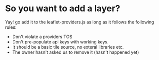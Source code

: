 So you want to add a layer?
=======

Yay! go add it to the leaflet-providers.js as long as it follows the following 
rules:

- Don't violate a providers TOS
- Don't pre-populate api keys with working keys.
- It should be a basic tile source, no exteral libraries etc.
- The owner hasn't asked us to remove it (hasn't happened yet)
